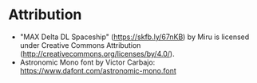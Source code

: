# Attribution

- "MAX Delta DL Spaceship" (https://skfb.ly/67nKB) by Miru is licensed under Creative Commons Attribution (http://creativecommons.org/licenses/by/4.0/).
- Astronomic Mono font by Victor Carbajo: https://www.dafont.com/astronomic-mono.font
